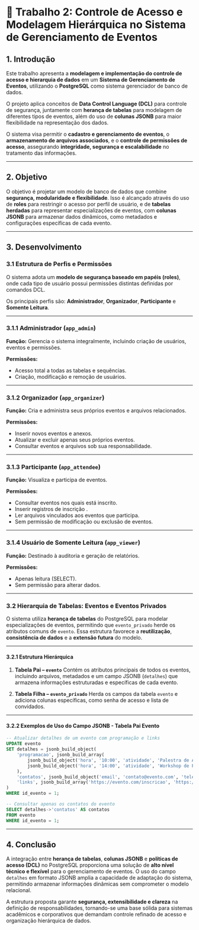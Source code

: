 # 🧾 **Trabalho 2: Controle de Acesso e Modelagem Hierárquica no Sistema de Gerenciamento de Eventos**

## **1. Introdução**

Este trabalho apresenta a **modelagem e implementação do controle de acesso e hierarquia de dados** em um **Sistema de Gerenciamento de Eventos**, utilizando o **PostgreSQL** como sistema gerenciador de banco de dados.


O projeto aplica conceitos de **Data Control Language (DCL)** para controle de segurança, juntamente com **herança de tabelas** para modelagem de diferentes tipos de eventos, além do uso de **colunas JSONB** para maior flexibilidade na representação dos dados.

O sistema visa permitir o **cadastro e gerenciamento de eventos**, o **armazenamento de arquivos associados**, e o **controle de permissões de acesso**, assegurando **integridade, segurança e escalabilidade** no tratamento das informações.

---

## **2. Objetivo**

O objetivo é projetar um modelo de banco de dados que combine **segurança, modularidade e flexibilidade**.
Isso é alcançado através do uso de **roles** para restringir o acesso por perfil de usuário, e de **tabelas herdadas** para representar especializações de eventos, com **colunas JSONB** para armazenar dados dinâmicos, como metadados e configurações específicas de cada evento.

---

## **3. Desenvolvimento**

### **3.1 Estrutura de Perfis e Permissões**

O sistema adota um **modelo de segurança baseado em papéis (roles)**, onde cada tipo de usuário possui permissões distintas definidas por comandos DCL.

Os principais perfis são: **Administrador**, **Organizador**, **Participante** e **Somente Leitura**.

---

### **3.1.1 Administrador (`app_admin`)**

**Função:**
Gerencia o sistema integralmente, incluindo criação de usuários, eventos e permissões.

**Permissões:**

* Acesso total a todas as tabelas e sequências.
* Criação, modificação e remoção de usuários.

<!--
**Comandos DCL:**

```sql
CREATE ROLE app_admin LOGIN PASSWORD 'senha_admin';
GRANT ALL PRIVILEGES ON ALL TABLES IN SCHEMA public TO app_admin;
GRANT ALL PRIVILEGES ON ALL SEQUENCES IN SCHEMA public TO app_admin;
ALTER ROLE app_admin WITH SUPERUSER;  -- opcional
```
-->
---

### **3.1.2 Organizador (`app_organizer`)**

**Função:**
Cria e administra seus próprios eventos e arquivos relacionados.

**Permissões:**

* Inserir novos eventos e anexos.
* Atualizar e excluir apenas seus próprios eventos.
* Consultar eventos e arquivos sob sua responsabilidade.

<!--
**Comandos DCL:**

```sql
CREATE ROLE app_organizer LOGIN PASSWORD 'senha_organizador';
GRANT CONNECT ON DATABASE eventos_db TO app_organizer;
GRANT USAGE ON SCHEMA public TO app_organizer;
GRANT SELECT, INSERT, UPDATE, DELETE ON events, attachments, tickets TO app_organizer;
```
-->
---

### **3.1.3 Participante (`app_attendee`)**

**Função:**
Visualiza e participa de eventos.

**Permissões:**

* Consultar eventos nos quais está inscrito.
* Inserir registros de inscrição .
* Ler arquivos vinculados aos eventos que participa.
* Sem permissão de modificação ou exclusão de eventos.

<!--
**Comandos DCL:**

```sql
CREATE ROLE app_attendee LOGIN PASSWORD 'senha_participante';
GRANT CONNECT ON DATABASE eventos_db TO app_attendee;
GRANT USAGE ON SCHEMA public TO app_attendee;
GRANT SELECT ON events, tickets, attachments TO app_attendee;
GRANT INSERT ON tickets TO app_attendee;
```
-->
---

### **3.1.4 Usuário de Somente Leitura (`app_viewer`)**

**Função:**
Destinado à auditoria e geração de relatórios.

**Permissões:**

* Apenas leitura (SELECT).
* Sem permissão para alterar dados.

<!--
**Comandos DCL:**

```sql
CREATE ROLE app_viewer LOGIN PASSWORD 'senha_viewer';
GRANT CONNECT ON DATABASE eventos_db TO app_viewer;
GRANT USAGE ON SCHEMA public TO app_viewer;
GRANT SELECT ON ALL TABLES IN SCHEMA public TO app_viewer;
```

---

### **3.1.5 Resumo Estruturado de Permissões**

| **Perfil**          | **Pode Ler**          | **Pode Inserir**     | **Pode Atualizar**  | **Pode Excluir**    | **Escopo / Observações**    |
| ------------------- | --------------------- | -------------------- | ------------------- | ------------------- | --------------------------- |
| **Administrador**   | Todas as tabelas      | Todas as tabelas     | Todas as tabelas    | Todas as tabelas    | Acesso total, ignora RLS    |
| **Organizador**     | Seus eventos e anexos | Novos eventos/anexos | Seus eventos/anexos | Seus eventos/anexos | Escopo limitado por RLS     |
| **Participante**    | Eventos inscritos     | Tickets              | —                   | —                   | Restrito às suas inscrições |
| **Somente leitura** | Todas as tabelas      | —                    | —                   | —                   | Apenas consulta             |

-->

---

### **3.2 Hierarquia de Tabelas: Eventos e Eventos Privados**

O sistema utiliza **herança de tabelas** do PostgreSQL para modelar especializações de eventos, permitindo que `evento_privado` herde os atributos comuns de `evento`.
Essa estrutura favorece a **reutilização**, **consistência de dados** e a **extensão futura** do modelo.

---

#### **3.2.1 Estrutura Hierárquica**

1. **Tabela Pai – `evento`**
   Contém os atributos principais de todos os eventos, incluindo arquivos, metadados e um campo JSONB (`detalhes`) que armazena informações estruturadas e específicas de cada evento.

2. **Tabela Filha – `evento_privado`**
   Herda os campos da tabela `evento` e adiciona colunas específicas, como senha de acesso e lista de convidados.

<!--
---

#### **3.2.2 Estrutura das Tabelas (SQL)**

```sql
-- Tabela Pai: Evento
CREATE TABLE evento (
    id_evento SERIAL PRIMARY KEY,
    titulo VARCHAR(150) NOT NULL,
    descricao TEXT,
    data_evento DATE NOT NULL,
    local VARCHAR(200) NOT NULL,
    id_usuario INTEGER REFERENCES usuario(id_usuario),
    criado_em TIMESTAMP DEFAULT CURRENT_TIMESTAMP,
    tipo_evento VARCHAR(20) CHECK (tipo_evento IN ('publico', 'privado')),
    arquivo BYTEA,                           -- arquivo binário (imagem, PDF, etc.)
    metadados JSONB DEFAULT '{}',            -- metadados técnicos (tipo, formato, etc.)
    detalhes JSONB DEFAULT '{
        "programacao": [],
        "contatos": {"email": null, "telefone": null},
        "links": []
    }'                                       -- informações estruturadas do evento
);

-- Tabela Filha: Evento Privado
CREATE TABLE evento_privado (
    senha_acesso VARCHAR(100),               -- senha para acessar o evento
    convidados JSONB DEFAULT '[]',           -- lista de IDs ou e-mails de convidados
    acesso_restrito BOOLEAN DEFAULT TRUE
) INHERITS (evento);
```
-->

---

#### **3.2.2 Exemplos de Uso do Campo JSONB - Tabela Pai Evento**

```sql
-- Atualizar detalhes de um evento com programação e links
UPDATE evento
SET detalhes = jsonb_build_object(
    'programacao', jsonb_build_array(
        jsonb_build_object('hora', '10:00', 'atividade', 'Palestra de Abertura'),
        jsonb_build_object('hora', '14:00', 'atividade', 'Workshop de PostgreSQL')
    ),
    'contatos', jsonb_build_object('email', 'contato@evento.com', 'telefone', '(11) 99999-9999'),
    'links', jsonb_build_array('https://evento.com/inscricao', 'https://evento.com/programacao')
)
WHERE id_evento = 1;

-- Consultar apenas os contatos do evento
SELECT detalhes->'contatos' AS contatos
FROM evento
WHERE id_evento = 1;
```

---

<!--

#### **3.2.4 Diagrama Conceitual Simplificado**

```
                ┌────────────────────┐
                │      evento        │
                │--------------------│
                │ id_evento (PK)     │
                │ titulo             │
                │ data_evento        │
                │ local              │
                │ tipo_evento        │
                │ arquivo (BYTEA)    │
                │ metadados (JSONB)  │
                │ detalhes (JSONB)   │
                └────────┬───────────┘
                         │
                         │
                 ┌────────┴─────────┐
                 │ evento_privado   │
                 │------------------│
                 │ senha_acesso     │
                 │ convidados       │
                 │ acesso_restrito  │
                 └──────────────────┘
```

---
-->

## **4. Conclusão**

A integração entre **herança de tabelas**, **colunas JSONB** e **políticas de acesso (DCL)** no PostgreSQL proporciona uma solução de **alto nível técnico e flexível** para o gerenciamento de eventos.
O uso do campo `detalhes` em formato JSONB amplia a capacidade de adaptação do sistema, permitindo armazenar informações dinâmicas sem comprometer o modelo relacional.

A estrutura proposta garante **segurança, extensibilidade e clareza** na definição de responsabilidades, tornando-se uma base sólida para sistemas acadêmicos e corporativos que demandam controle refinado de acesso e organização hierárquica de dados.

